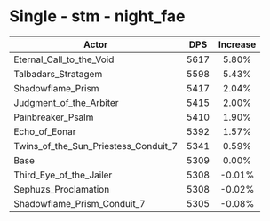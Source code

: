 # Single - stm - night_fae
| Actor | DPS | Increase |
|---|:---:|:---:|
|Eternal_Call_to_the_Void|5617|5.80%|
|Talbadars_Stratagem|5598|5.43%|
|Shadowflame_Prism|5417|2.04%|
|Judgment_of_the_Arbiter|5415|2.00%|
|Painbreaker_Psalm|5410|1.90%|
|Echo_of_Eonar|5392|1.57%|
|Twins_of_the_Sun_Priestess_Conduit_7|5341|0.59%|
|Base|5309|0.00%|
|Third_Eye_of_the_Jailer|5308|-0.01%|
|Sephuzs_Proclamation|5308|-0.02%|
|Shadowflame_Prism_Conduit_7|5305|-0.08%|
